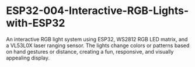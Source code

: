 # ESP32-004-Interactive-RGB-Lights-with-ESP32
An interactive RGB light system using ESP32, WS2812 RGB LED matrix, and a VL53L0X laser ranging sensor. The lights change colors or patterns based on hand gestures or distance, creating a fun, responsive, and visually appealing display.
